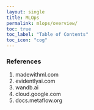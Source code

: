 ```yaml
---
layout: single
title: MLOps
permalink: mlops/overview/
toc: true
toc_label: "Table of Contents"
toc_icon: "cog"
---
```


### 








### References
1. madewithml.com
2. evidentlyai.com
3. wandb.ai
4. cloud.google.com
5. docs.metaflow.org
